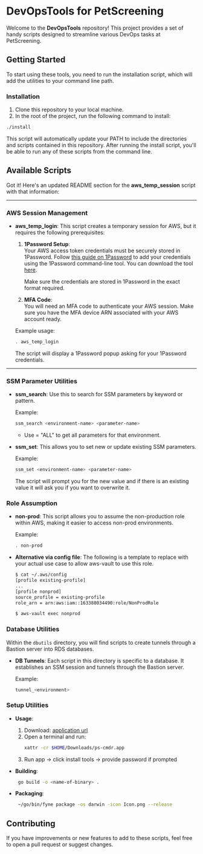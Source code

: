# DevOpsTools for PetScreening

Welcome to the **DevOpsTools** repository! This project provides a set of handy scripts designed to streamline various DevOps tasks at PetScreening.

## Getting Started

To start using these tools, you need to run the installation script, which will add the utilities to your command line path.

### Installation

1. Clone this repository to your local machine.
2. In the root of the project, run the following command to install:

```bash
./install
```

This script will automatically update your PATH to include the directories and scripts contained in this repository. After running the install script, you'll be able to run any of these scripts from the command line.

## Available Scripts

Got it! Here's an updated README section for the **aws_temp_session** script with that information:

---

### AWS Session Management

- **aws_temp_login**: This script creates a temporary session for AWS, but it requires the following prerequisites:

  1. **1Password Setup**:  
     Your AWS access token credentials must be securely stored in 1Password. Follow [this guide on 1Password](https://developer.1password.com/docs/cli/shell-plugins/aws#optional-set-up-multi-factor-authentication) to add your credentials using the 1Password command-line tool. You can download the tool [here](https://1password.com/downloads/command-line/).

     Make sure the credentials are stored in 1Password in the exact format required.

  2. **MFA Code**:  
     You will need an MFA code to authenticate your AWS session. Make sure you have the MFA device ARN associated with your AWS account ready.

  Example usage:

  ```bash
  . aws_temp_login
  ```

  The script will display a 1Password popup asking for your 1Password credentials.

---

### SSM Parameter Utilities

- **ssm_search**: Use this to search for SSM parameters by keyword or pattern.

  Example:

  ```bash
  ssm_search <environment-name> <parameter-name>
  ```
  - Use <parameter-name> = "ALL" to get all parameters for that environment.

- **ssm_set**: This allows you to set new or update existing SSM parameters.

  Example:

  ```bash
  ssm_set <environment-name> <parameter-name>
  ```

  The script will prompt you for the new value and if there is an existing value it will ask you if you want to overwrite it.

### Role Assumption

- **non-prod**: This script allows you to assume the non-production role within AWS, making it easier to access non-prod environments.

  Example:

  ```bash
  . non-prod
  ```

- **Alternative via config file**: The following is a template to
    replace with your actual use case to allow aws-vault to use this role.
    ```bash
    $ cat ~/.aws/config
    [profile existing-profile]
    ...
    [profile nonprod]
    source_profile = existing-profile
    role_arn = arn:aws:iam::163388034490:role/NonProdRole 
    
    $ aws-vault exec nonprod
    ```

### Database Utilities

Within the `dbutils` directory, you will find scripts to create tunnels through a Bastion server into RDS databases.

- **DB Tunnels**: Each script in this directory is specific to a database. It establishes an SSM session and tunnels through the Bastion server.

  Example:

  ```bash
  tunnel_<environment>
  ```

### Setup Utilities
- **Usage**:
  1. Download: [application url](https://github.com/PetScreeningInc/devops-tools/releases/download/v0.0.1/ps-cmdr.app.zip) 
  2. Open a terminal and run:
     ```bash
     xattr -cr $HOME/Downloads/ps-cmdr.app
     ```
  3. Run app -> click install tools -> provide password if prompted

- **Building**:
  ```bash
   go build -o <name-of-binary> .
   ```

- **Packaging**:
  ```bash
   ~/go/bin/fyne package -os darwin -icon Icon.png --release
   ```

## Contributing

If you have improvements or new features to add to these scripts, feel free to open a pull request or suggest changes.
